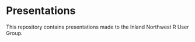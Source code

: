 Presentations
=============
This repository contains presentations made to the Inland Northwest R User Group.
